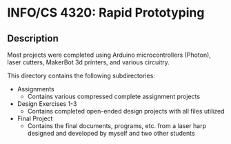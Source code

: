 # INFO/CS 4320: Rapid Prototyping

## Description

Most projects were completed using Arduino microcontrollers (Photon), laser cutters,
MakerBot 3d printers, and various circuitry.

This directory contains the following subdirectories:
- Assignments
  - Contains various compressed complete assignment projects
- Design Exercises 1-3
  - Contains completed open-ended design projects with all files utilized
- Final Project
  - Contains the final documents, programs, etc. from a laser harp designed and developed by myself and two other students

